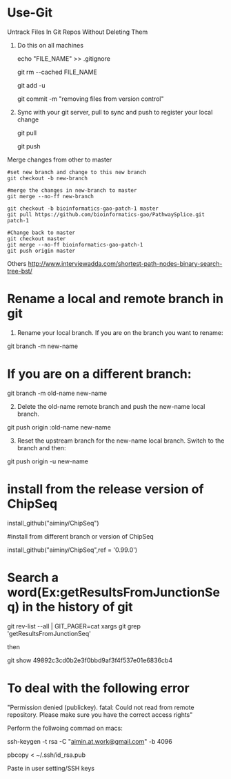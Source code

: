 # Use-Git

Untrack Files In Git Repos Without Deleting Them

1. Do this on all machines

    echo "FILE_NAME" >> .gitignore

    git rm --cached FILE_NAME

    git add -u

    git commit -m "removing files from version control"

2. Sync with your git server, pull to sync and push to register your local change

    git pull

    git push
    
Merge changes from other to master
    
    #set new branch and change to this new branch
    git checkout -b new-branch
     
    #merge the changes in new-branch to master 
    git merge --no-ff new-branch

    git checkout -b bioinformatics-gao-patch-1 master
    git pull https://github.com/bioinformatics-gao/PathwaySplice.git patch-1    
    
    #Change back to master
    git checkout master    
    git merge --no-ff bioinformatics-gao-patch-1
    git push origin master

Others
http://www.interviewadda.com/shortest-path-nodes-binary-search-tree-bst/


# Rename a local and remote branch in git

1. Rename your local branch.
If you are on the branch you want to rename:

git branch -m new-name

# If you are on a different branch:

git branch -m old-name new-name

2. Delete the old-name remote branch and push the new-name local branch.

git push origin :old-name new-name

3. Reset the upstream branch for the new-name local branch.
Switch to the branch and then:

git push origin -u new-name

# install from the release version of ChipSeq 

install_github("aiminy/ChipSeq")

#install from different branch or version of ChipSeq

install_github("aiminy/ChipSeq",ref = '0.99.0')

# Search a word(Ex:getResultsFromJunctionSeq) in the history of git

git rev-list --all | GIT_PAGER=cat xargs git grep 'getResultsFromJunctionSeq'

then

git show 49892c3cd0b2e3f0bbd9af3f4f537e01e6836cb4

# To deal with the following error

"Permission denied (publickey).
fatal: Could not read from remote repository.
Please make sure you have the correct access rights"

Perform the follwoing commad on macs:

ssh-keygen -t rsa -C "aimin.at.work@gmail.com" -b 4096

pbcopy < ~/.ssh/id_rsa.pub

Paste in user setting/SSH keys



